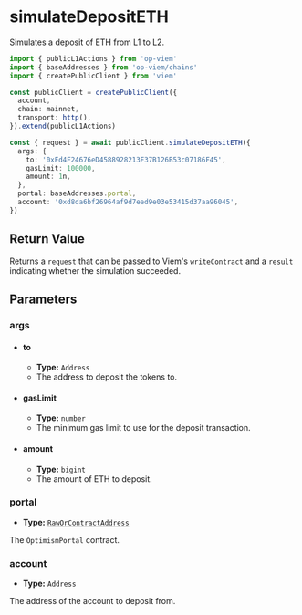 # simulateDepositETH

Simulates a deposit of ETH from L1 to L2.

```ts [example.ts]
import { publicL1Actions } from 'op-viem'
import { baseAddresses } from 'op-viem/chains'
import { createPublicClient } from 'viem'

const publicClient = createPublicClient({
  account,
  chain: mainnet,
  transport: http(),
}).extend(publicL1Actions)

const { request } = await publicClient.simulateDepositETH({
  args: {
    to: '0xFd4F24676eD4588928213F37B126B53c07186F45',
    gasLimit: 100000,
    amount: 1n,
  },
  portal: baseAddresses.portal,
  account: '0xd8da6bf26964af9d7eed9e03e53415d37aa96045',
})
```

## Return Value

Returns a `request` that can be passed to Viem's `writeContract` and a `result` indicating whether the simulation succeeded.

## Parameters

### args

- #### to
  - **Type:** `Address`
  - The address to deposit the tokens to.

- #### gasLimit
  - **Type:** `number`
  - The minimum gas limit to use for the deposit transaction.

- #### amount
  - **Type:** `bigint`
  - The amount of ETH to deposit.

### portal

- **Type:** [`RawOrContractAddress`](https://opviem.sh/docs/glossary/types.html#raworcontractaddress)

The `OptimismPortal` contract.

### account

- **Type:** `Address`

The address of the account to deposit from.
